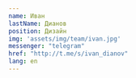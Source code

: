 ```yaml
---
name: Иван
lastName: Дианов
position: Дизайн
img: 'assets/img/team/ivan.jpg'
messenger: "telegram"
href: "http://t.me/s/ivan_dianov"
lang: en
---
```

